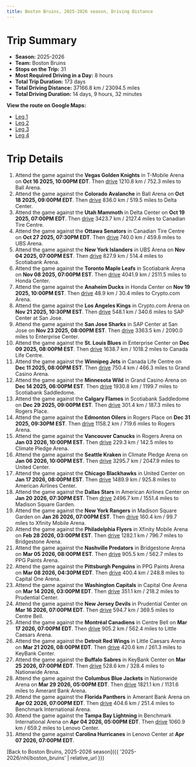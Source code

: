 ```yaml
---
title: Boston Bruins, 2025-2026 season, Driving Distance
---
```


# Trip Summary
- **Season:** 2025-2026
- **Team:** Boston Bruins
- **Stops on the Trip:** 31
- **Most Required Driving in a Day:** 8 hours
- **Total Trip Duration:** 173 days
- **Total Driving Distance:** 37166.8 km / 23094.5 miles
- **Total Driving Duration:** 14 days, 9 hours, 32 minutes

**View the route on Google Maps:**
- [Leg 1](https://www.google.com/maps/dir/T-Mobile+Arena+Vegas/Ball+Arena+Colorado/Delta+Center+Utah/Canadian+Tire+Centre+Ottawa/UBS+Arena+New+York/Scotiabank+Arena+Toronto/Honda+Center+Anaheim/Crypto.com+Arena+Los+Angeles/SAP+Center+at+San+Jose+San+Jose/Enterprise+Center+St.+Louis)
- [Leg 2](https://www.google.com/maps/dir/Enterprise+Center+St.+Louis/Canada+Life+Centre+Winnipeg/Grand+Casino+Arena+Minnesota/Scotiabank+Saddledome+Calgary/Rogers+Place+Edmonton/Rogers+Arena+Vancouver/Climate+Pledge+Arena+Seattle/United+Center+Chicago/American+Airlines+Center+Dallas/Madison+Square+Garden+New+York)
- [Leg 3](https://www.google.com/maps/dir/Madison+Square+Garden+New+York/Xfinity+Mobile+Arena+Philadelphia/Bridgestone+Arena+Nashville/PPG+Paints+Arena+Pittsburgh/Capital+One+Arena+Washington/Prudential+Center+New+Jersey/Centre+Bell+Montréal/Little+Caesars+Arena+Detroit/KeyBank+Center+Buffalo/Nationwide+Arena+Columbus)
- [Leg 4](https://www.google.com/maps/dir/Nationwide+Arena+Columbus/Amerant+Bank+Arena+Florida/Benchmark+International+Arena+Tampa+Bay/Lenovo+Center+Carolina)

# Trip Details
1. Attend the game against the **Vegas Golden Knights** in T-Mobile Arena on **Oct 16 2025, 10:00PM EDT**. Then [drive](https://www.google.com/maps/dir/T-Mobile+Arena+Vegas/Ball+Arena+Colorado) 1210.8 km / 752.3 miles to Ball Arena.
2. Attend the game against the **Colorado Avalanche** in Ball Arena on **Oct 18 2025, 09:00PM EDT**. Then [drive](https://www.google.com/maps/dir/Ball+Arena+Colorado/Delta+Center+Utah) 836.0 km / 519.5 miles to Delta Center.
3. Attend the game against the **Utah Mammoth** in Delta Center on **Oct 19 2025, 07:00PM EDT**. Then [drive](https://www.google.com/maps/dir/Delta+Center+Utah/Canadian+Tire+Centre+Ottawa) 3423.7 km / 2127.4 miles to Canadian Tire Centre.
4. Attend the game against the **Ottawa Senators** in Canadian Tire Centre on **Oct 27 2025, 07:30PM EDT**. Then [drive](https://www.google.com/maps/dir/Canadian+Tire+Centre+Ottawa/UBS+Arena+New+York) 740.0 km / 459.8 miles to UBS Arena.
5. Attend the game against the **New York Islanders** in UBS Arena on **Nov 04 2025, 07:00PM EST**. Then [drive](https://www.google.com/maps/dir/UBS+Arena+New+York/Scotiabank+Arena+Toronto) 827.9 km / 514.4 miles to Scotiabank Arena.
6. Attend the game against the **Toronto Maple Leafs** in Scotiabank Arena on **Nov 08 2025, 07:00PM EST**. Then [drive](https://www.google.com/maps/dir/Scotiabank+Arena+Toronto/Honda+Center+Anaheim) 4041.9 km / 2511.5 miles to Honda Center.
7. Attend the game against the **Anaheim Ducks** in Honda Center on **Nov 19 2025, 10:00PM EST**. Then [drive](https://www.google.com/maps/dir/Honda+Center+Anaheim/Crypto.com+Arena+Los+Angeles) 48.9 km / 30.4 miles to Crypto.com Arena.
8. Attend the game against the **Los Angeles Kings** in Crypto.com Arena on **Nov 21 2025, 10:30PM EST**. Then [drive](https://www.google.com/maps/dir/Crypto.com+Arena+Los+Angeles/SAP+Center+at+San+Jose+San+Jose) 548.1 km / 340.6 miles to SAP Center at San Jose.
9. Attend the game against the **San Jose Sharks** in SAP Center at San Jose on **Nov 23 2025, 08:00PM EST**. Then [drive](https://www.google.com/maps/dir/SAP+Center+at+San+Jose+San+Jose/Enterprise+Center+St.+Louis) 3363.5 km / 2090.0 miles to Enterprise Center.
10. Attend the game against the **St. Louis Blues** in Enterprise Center on **Dec 09 2025, 08:00PM EST**. Then [drive](https://www.google.com/maps/dir/Enterprise+Center+St.+Louis/Canada+Life+Centre+Winnipeg) 1638.7 km / 1018.2 miles to Canada Life Centre.
11. Attend the game against the **Winnipeg Jets** in Canada Life Centre on **Dec 11 2025, 08:00PM EST**. Then [drive](https://www.google.com/maps/dir/Canada+Life+Centre+Winnipeg/Grand+Casino+Arena+Minnesota) 750.4 km / 466.3 miles to Grand Casino Arena.
12. Attend the game against the **Minnesota Wild** in Grand Casino Arena on **Dec 14 2025, 06:00PM EST**. Then [drive](https://www.google.com/maps/dir/Grand+Casino+Arena+Minnesota/Scotiabank+Saddledome+Calgary) 1930.8 km / 1199.7 miles to Scotiabank Saddledome.
13. Attend the game against the **Calgary Flames** in Scotiabank Saddledome on **Dec 29 2025, 09:00PM EST**. Then [drive](https://www.google.com/maps/dir/Scotiabank+Saddledome+Calgary/Rogers+Place+Edmonton) 301.4 km / 187.3 miles to Rogers Place.
14. Attend the game against the **Edmonton Oilers** in Rogers Place on **Dec 31 2025, 09:30PM EST**. Then [drive](https://www.google.com/maps/dir/Rogers+Place+Edmonton/Rogers+Arena+Vancouver) 1158.2 km / 719.6 miles to Rogers Arena.
15. Attend the game against the **Vancouver Canucks** in Rogers Arena on **Jan 03 2026, 10:00PM EST**. Then [drive](https://www.google.com/maps/dir/Rogers+Arena+Vancouver/Climate+Pledge+Arena+Seattle) 229.3 km / 142.5 miles to Climate Pledge Arena.
16. Attend the game against the **Seattle Kraken** in Climate Pledge Arena on **Jan 06 2026, 10:00PM EST**. Then [drive](https://www.google.com/maps/dir/Climate+Pledge+Arena+Seattle/United+Center+Chicago) 3295.7 km / 2047.9 miles to United Center.
17. Attend the game against the **Chicago Blackhawks** in United Center on **Jan 17 2026, 08:00PM EST**. Then [drive](https://www.google.com/maps/dir/United+Center+Chicago/American+Airlines+Center+Dallas) 1489.9 km / 925.8 miles to American Airlines Center.
18. Attend the game against the **Dallas Stars** in American Airlines Center on **Jan 20 2026, 07:30PM EST**. Then [drive](https://www.google.com/maps/dir/American+Airlines+Center+Dallas/Madison+Square+Garden+New+York) 2496.7 km / 1551.4 miles to Madison Square Garden.
19. Attend the game against the **New York Rangers** in Madison Square Garden on **Jan 26 2026, 07:00PM EST**. Then [drive](https://www.google.com/maps/dir/Madison+Square+Garden+New+York/Xfinity+Mobile+Arena+Philadelphia) 160.4 km / 99.7 miles to Xfinity Mobile Arena.
20. Attend the game against the **Philadelphia Flyers** in Xfinity Mobile Arena on **Feb 28 2026, 03:00PM EST**. Then [drive](https://www.google.com/maps/dir/Xfinity+Mobile+Arena+Philadelphia/Bridgestone+Arena+Nashville) 1282.1 km / 796.7 miles to Bridgestone Arena.
21. Attend the game against the **Nashville Predators** in Bridgestone Arena on **Mar 05 2026, 08:00PM EST**. Then [drive](https://www.google.com/maps/dir/Bridgestone+Arena+Nashville/PPG+Paints+Arena+Pittsburgh) 905.5 km / 562.7 miles to PPG Paints Arena.
22. Attend the game against the **Pittsburgh Penguins** in PPG Paints Arena on **Mar 08 2026, 04:30PM EDT**. Then [drive](https://www.google.com/maps/dir/PPG+Paints+Arena+Pittsburgh/Capital+One+Arena+Washington) 400.4 km / 248.8 miles to Capital One Arena.
23. Attend the game against the **Washington Capitals** in Capital One Arena on **Mar 14 2026, 03:00PM EDT**. Then [drive](https://www.google.com/maps/dir/Capital+One+Arena+Washington/Prudential+Center+New+Jersey) 351.1 km / 218.2 miles to Prudential Center.
24. Attend the game against the **New Jersey Devils** in Prudential Center on **Mar 16 2026, 07:00PM EDT**. Then [drive](https://www.google.com/maps/dir/Prudential+Center+New+Jersey/Centre+Bell+Montréal) 594.7 km / 369.5 miles to Centre Bell.
25. Attend the game against the **Montréal Canadiens** in Centre Bell on **Mar 17 2026, 07:00PM EDT**. Then [drive](https://www.google.com/maps/dir/Centre+Bell+Montréal/Little+Caesars+Arena+Detroit) 905.2 km / 562.4 miles to Little Caesars Arena.
26. Attend the game against the **Detroit Red Wings** in Little Caesars Arena on **Mar 21 2026, 08:00PM EDT**. Then [drive](https://www.google.com/maps/dir/Little+Caesars+Arena+Detroit/KeyBank+Center+Buffalo) 420.6 km / 261.3 miles to KeyBank Center.
27. Attend the game against the **Buffalo Sabres** in KeyBank Center on **Mar 25 2026, 07:00PM EDT**. Then [drive](https://www.google.com/maps/dir/KeyBank+Center+Buffalo/Nationwide+Arena+Columbus) 528.6 km / 328.4 miles to Nationwide Arena.
28. Attend the game against the **Columbus Blue Jackets** in Nationwide Arena on **Mar 29 2026, 05:00PM EDT**. Then [drive](https://www.google.com/maps/dir/Nationwide+Arena+Columbus/Amerant+Bank+Arena+Florida) 1821.1 km / 1131.6 miles to Amerant Bank Arena.
29. Attend the game against the **Florida Panthers** in Amerant Bank Arena on **Apr 02 2026, 07:00PM EDT**. Then [drive](https://www.google.com/maps/dir/Amerant+Bank+Arena+Florida/Benchmark+International+Arena+Tampa+Bay) 404.6 km / 251.4 miles to Benchmark International Arena.
30. Attend the game against the **Tampa Bay Lightning** in Benchmark International Arena on **Apr 04 2026, 05:00PM EDT**. Then [drive](https://www.google.com/maps/dir/Benchmark+International+Arena+Tampa+Bay/Lenovo+Center+Carolina) 1060.9 km / 659.2 miles to Lenovo Center.
31. Attend the game against **Carolina Hurricanes** in Lenovo Center at **Apr 07 2026, 07:00PM EDT**.

[Back to Boston Bruins, 2025-2026 season]({{ '2025-2026/nhl/boston_bruins' | relative_url }})
